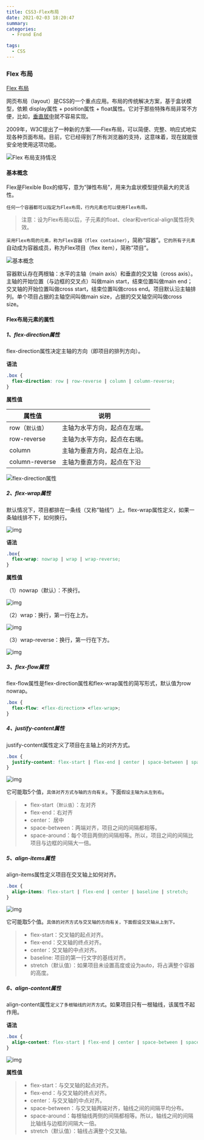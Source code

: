 ```yaml
---
title: CSS3-Flex布局
date: 2021-02-03 18:20:47
summary: 
categories: 
  - Frond End

tags:
  - CSS
---
```


### Flex 布局

[Flex 布局](https://www.runoob.com/w3cnote/flex-grammar.html)

网页布局（layout）是CSS的一个重点应用。布局的传统解决方案，基于盒状模型，依赖 display属性 + position属性 + float属性。它对于那些特殊布局非常不方便，比如，[垂直居中](https://css-tricks.com/centering-css-complete-guide/)就不容易实现。

2009年，W3C提出了一种新的方案——Flex布局，可以简便、完整、响应式地实现各种页面布局。目前，它已经得到了所有浏览器的支持，这意味着，现在就能很安全地使用这项功能。

![Flex 布局支持情况](http://pic.tolie.biz/images/202202251459749.jpeg)



#### 基本概念

Flex是Flexible Box的缩写，意为”弹性布局”，用来为盒状模型提供最大的灵活性。

`任何一个容器都可以指定为Flex布局，行内元素也可以使用Flex布局。`

> 注意：设为Flex布局以后，子元素的float、clear和vertical-align属性将失效。



`采用Flex布局的元素，称为Flex容器（flex container）`，简称”容器”。`它的所有子元素`自动成为容器成员，称为Flex项目（flex item），简称”项目”。

![基本概念](http://pic.tolie.biz/images/202201301422200.png)

容器默认存在两根轴：水平的主轴（main axis）和垂直的交叉轴（cross axis）。主轴的开始位置（与边框的交叉点）叫做main start，结束位置叫做main end；交叉轴的开始位置叫做cross start，结束位置叫做cross end。项目默认沿主轴排列。单个项目占据的主轴空间叫做main size，占据的交叉轴空间叫做cross size。



#### Flex布局元素的属性

##### 1、flex-direction属性

flex-direction属性决定主轴的方向（即项目的排列方向）。

**语法**

```css
.box {
  flex-direction: row | row-reverse | column | column-reverse;
}
```

**属性值**

| 属性值          | 说明                         |
| --------------- | ---------------------------- |
| row（`默认值`） | 主轴为水平方向，起点在左端。 |
| row-reverse     | 主轴为水平方向，起点在右端。 |
| column          | 主轴为垂直方向，起点在上沿。 |
| column-reverse  | 主轴为垂直方向，起点在下沿   |

![flex-direction属性](http://pic.tolie.biz/images/202202251459717.png)



##### 2、flex-wrap属性

默认情况下，项目都排在一条线（又称”轴线”）上。flex-wrap属性定义，如果一条轴线排不下，如何换行。

![img](http://pic.tolie.biz/images/202201301428726.png)

**语法**

```css
.box{
  flex-wrap: nowrap | wrap | wrap-reverse;
}
```

**属性值**

（1）nowrap（默认）：不换行。

![img](http://pic.tolie.biz/images/202202251459524.png)

（2）wrap：换行，第一行在上方。

![img](http://pic.tolie.biz/images/202201301428735.jpeg)

（3）wrap-reverse：换行，第一行在下方。

![img](http://pic.tolie.biz/images/202202251459558.jpeg)



##### 3、flex-flow属性

flex-flow属性是flex-direction属性和flex-wrap属性的简写形式，默认值为row nowrap。

```css
.box {
  flex-flow: <flex-direction> <flex-wrap>;
}
```



##### 4、justify-content属性

justify-content属性定义了项目在主轴上的对齐方式。

```css
.box {
  justify-content: flex-start | flex-end | center | space-between | space-around;
}
```

![img](http://pic.tolie.biz/images/202201301430136.png)

它可能取5个值，`具体对齐方式与轴的方向有关`。下面`假设主轴为从左到右`。

> - flex-start（`默认值`）：左对齐
> - flex-end：右对齐
> - center： 居中
> - space-between：两端对齐，项目之间的间隔都相等。
> - space-around：每个项目两侧的间隔相等。所以，项目之间的间隔比项目与边框的间隔大一倍。



##### 5、align-items属性

align-items属性定义项目在交叉轴上如何对齐。

```css
.box {
  align-items: flex-start | flex-end | center | baseline | stretch;
}
```

![img](https://www.runoob.com/wp-content/uploads/2015/07/2b0c39c7e7a80d5a784c8c2ca63cde17.png)

它可能取5个值。`具体的对齐方式与交叉轴的方向有关，下面假设交叉轴从上到下。`

> - flex-start：交叉轴的起点对齐。
> - flex-end：交叉轴的终点对齐。
> - center：交叉轴的中点对齐。
> - baseline: 项目的第一行文字的基线对齐。
> - stretch（默认值）：如果项目未设置高度或设为auto，将占满整个容器的高度。



##### 6、align-content属性

align-content属性`定义了多根轴线的对齐方式`。如果项目只有一根轴线，该属性不起作用。

**语法**

```css
.box {
  align-content: flex-start | flex-end | center | space-between | space-around | stretch;
}
```

![img](http://pic.tolie.biz/images/202201301434126.png)

**属性值**

> - flex-start：与交叉轴的起点对齐。
> - flex-end：与交叉轴的终点对齐。
> - center：与交叉轴的中点对齐。
> - space-between：与交叉轴两端对齐，轴线之间的间隔平均分布。
> - space-around：每根轴线两侧的间隔都相等。所以，轴线之间的间隔比轴线与边框的间隔大一倍。
> - stretch（默认值）：轴线占满整个交叉轴。